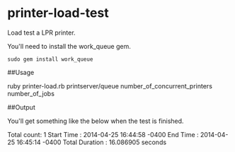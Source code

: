 printer-load-test
=================

Load test a LPR printer.

You'll need to install the work_queue gem.

`sudo gem install work_queue`

##Usage

ruby printer-load.rb printserver/queue number_of_concurrent_printers number_of_jobs

##Output

You'll get something like the below when the test is finished.

Total count: 1
Start Time : 2014-04-25 16:44:58 -0400
End Time : 2014-04-25 16:45:14 -0400
Total Duration : 16.086905 seconds
